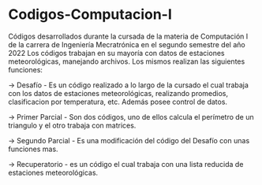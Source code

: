 # Codigos-Computacion-I
Códigos desarrollados durante la cursada de la materia de Computación I de la carrera de Ingeniería Mecratrónica en el segundo semestre del año 2022
Los códigos trabajan en su mayoría con datos de estaciones meteorológicas, manejando archivos. Los mismos realizan las siguientes funciones:

-> Desafío - Es un código realizado a lo largo de la cursado el cual trabaja con los datos de estaciones meteorológicas, realizando promedios, clasificacion por temperatura, etc. Además posee control de datos.

-> Primer Parcial - Son dos códigos, uno de ellos calcula el perímetro de un triangulo y el otro trabaja con matrices.

-> Segundo Parcial - Es una modificación del código del Desafío con unas funciones mas.

-> Recuperatorio - es un código el cual trabaja con una lista reducida de estaciones meteorológicas.
